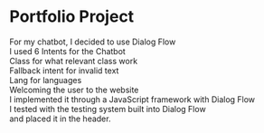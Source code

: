 # Portfolio Project
For my chatbot, I decided to use Dialog Flow <br />
I used 6 Intents for the Chatbot<br />
Class for what relevant class work <br />
Fallback intent for invalid text <br />
Lang for languages <br />
Welcoming the user to the website <br />
I implemented it through a JavaScript framework with Dialog Flow <br />
I tested with the testing system built into Dialog Flow <br />
and placed it in the header. <br />
